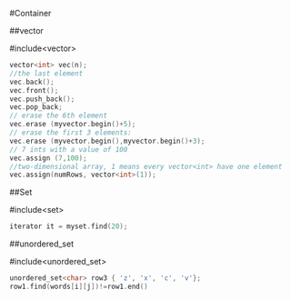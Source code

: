 #Container

##vector

\#include\<vector>

```C++
vector<int> vec(n);
//the last element
vec.back();
vec.front();
vec.push_back();
vec.pop_back;
// erase the 6th element
vec.erase (myvector.begin()+5);
// erase the first 3 elements:
vec.erase (myvector.begin(),myvector.begin()+3); 
// 7 ints with a value of 100
vec.assign (7,100);
//two-dimensional array, 1 means every vector<int> have one element
vec.assign(numRows, vector<int>(1));
```

##Set

\#include\<set>

```C++
iterator it = myset.find(20);
```

##unordered_set

\#include\<unordered\_set>

```C++
unordered_set<char> row3 { 'z', 'x', 'c', 'v'};
row1.find(words[i][j])!=row1.end()
```


